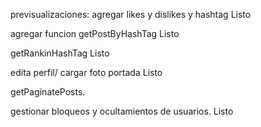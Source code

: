 previsualizaciones: agregar likes y dislikes y hashtag Listo

agregar funcion getPostByHashTag Listo

getRankinHashTag Listo

edita perfil/ cargar foto portada Listo

getPaginatePosts.

gestionar bloqueos y ocultamientos de usuarios. Listo
